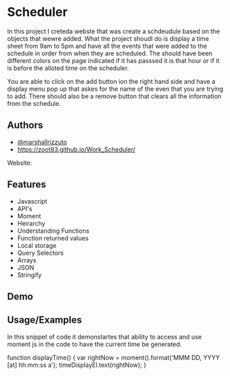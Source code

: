 # Scheduler

In this project I creteda webste that was create a schdeudule based on the objects that wewre added. What the project shoudl do is display a time sheet from 9am to 5pm and have all the events 
that were added to the schedule in order from when they are scheduled. The should have been different colors on the page indicated if it has passsed it is that hour or if it is before the alloted time on the 
scheduler. 

You are able to click on the add button ion the right hand side and have a display menu pop up that askes for the name of the even that you are trying to add. There should also be a remove button that clears all the information from the schedule.

## Authors

- [@marshallrizzuto](https://github.com/Zoot83)
- https://zoot83.github.io/Work_Scheduler/

Website: 
## Features

- Javascript
- API's
- Moment
- Heirarchy 
- Understanding Functions
- Function returned values
- Local storage
- Query Selectors
- Arrays
- JSON
- Stringify



## Demo




## Usage/Examples

  In this snippet of code it demonstartes that ability to access and use moment js in the code to have the current time be generated. 

  function displayTime() {
    var rightNow = moment().format('MMM DD, YYYY [at] hh:mm:ss a');
    timeDisplayEl.text(rightNow);
  }
